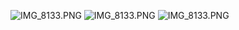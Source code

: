 ![IMG_8133.PNG](https://issabobissa.github.com/ilyssa/IMG_8133.PNG)
![IMG_8133.PNG](https://github.com/issabobissa/ilyssa/IMG_8133.PNG)
![IMG_8133.PNG](https://issabobissa.github.io/ilyssa/IMG_8133.PNG)
